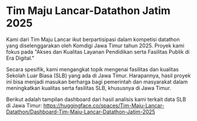# Tim Maju Lancar-Datathon Jatim 2025

Kami dari Tim Maju Lancar ikut berpartisipasi dalam kompetisi datathon yang diselenggarakan oleh Komdigi Jawa Timur tahun 2025. Proyek kami fokus pada "Akses dan Kualitas Layanan Pendidikan serta Fasilitas Publik di Era Digital."

Secara spesifik, kami mengangkat topik mengenai fasilitas dan kualitas Sekolah Luar Biasa (SLB) yang ada di Jawa Timur. Harapannya, hasil proyek ini bisa menjadi masukan berharga bagi pemerintah dan masyarakat dalam meningkatkan kualitas serta fasilitas SLB, khususnya di Jawa Timur.

Berikut adalah tampilan dashboard dari hasil analisis kami terkait data SLB di Jawa Timur: https://huggingface.co/spaces/Tim-Maju-Lancar-Datathon/Dashboard-Tim-Maju-Lancar-Datathon-Jatim-2025